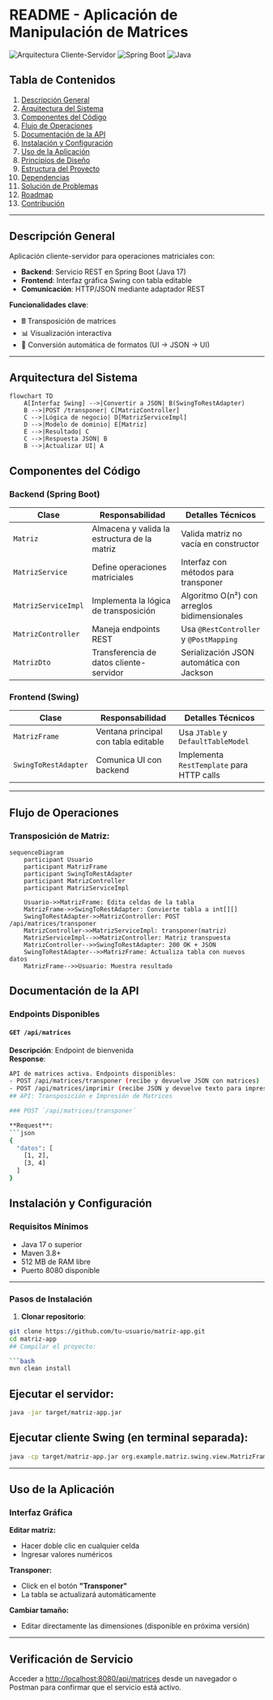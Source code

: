 # README - Aplicación de Manipulación de Matrices

![Arquitectura Cliente-Servidor](https://img.shields.io/badge/Arquitectura-Client--Server-blue)
![Spring Boot](https://img.shields.io/badge/Spring%20Boot-3.4.4-green)
![Java](https://img.shields.io/badge/Java-17%2B-orange)

## Tabla de Contenidos
1. [Descripción General](#descripción-general)  
2. [Arquitectura del Sistema](#arquitectura-del-sistema)  
3. [Componentes del Código](#componentes-del-código)  
4. [Flujo de Operaciones](#flujo-de-operaciones)  
5. [Documentación de la API](#documentación-de-la-api)  
6. [Instalación y Configuración](#instalación-y-configuración)  
7. [Uso de la Aplicación](#uso-de-la-aplicación)  
8. [Principios de Diseño](#principios-de-diseño)  
9. [Estructura del Proyecto](#estructura-del-proyecto)  
10. [Dependencias](#dependencias)  
11. [Solución de Problemas](#solución-de-problemas)  
12. [Roadmap](#roadmap)  
13. [Contribución](#contribución)  

---

## Descripción General
Aplicación cliente-servidor para operaciones matriciales con:
- **Backend**: Servicio REST en Spring Boot (Java 17)
- **Frontend**: Interfaz gráfica Swing con tabla editable
- **Comunicación**: HTTP/JSON mediante adaptador REST

**Funcionalidades clave**:
- 🖩 Transposición de matrices  
- 📊 Visualización interactiva  
- 🔄 Conversión automática de formatos (UI → JSON → UI)

---

## Arquitectura del Sistema
```mermaid
flowchart TD
    A[Interfaz Swing] -->|Convertir a JSON| B(SwingToRestAdapter)
    B -->|POST /transponer| C[MatrizController]
    C -->|Lógica de negocio| D[MatrizServiceImpl]
    D -->|Modelo de dominio| E[Matriz]
    E -->|Resultado| C
    C -->|Respuesta JSON| B
    B -->|Actualizar UI| A
```
## Componentes del Código

### Backend (Spring Boot)

| Clase               | Responsabilidad                              | Detalles Técnicos                          |
|---------------------|----------------------------------------------|--------------------------------------------|
| `Matriz`            | Almacena y valida la estructura de la matriz | Valida matriz no vacía en constructor      |
| `MatrizService`     | Define operaciones matriciales               | Interfaz con métodos para transponer       |
| `MatrizServiceImpl` | Implementa la lógica de transposición        | Algoritmo O(n²) con arreglos bidimensionales |
| `MatrizController`  | Maneja endpoints REST                        | Usa `@RestController` y `@PostMapping`     |
| `MatrizDto`         | Transferencia de datos cliente-servidor      | Serialización JSON automática con Jackson  |

### Frontend (Swing)

| Clase               | Responsabilidad                      | Detalles Técnicos                         |
|---------------------|--------------------------------------|-------------------------------------------|
| `MatrizFrame`       | Ventana principal con tabla editable | Usa `JTable` y `DefaultTableModel`        |
| `SwingToRestAdapter`| Comunica UI con backend              | Implementa `RestTemplate` para HTTP calls |

---

## Flujo de Operaciones

### Transposición de Matriz:

```mermaid
sequenceDiagram
    participant Usuario
    participant MatrizFrame
    participant SwingToRestAdapter
    participant MatrizController
    participant MatrizServiceImpl
    
    Usuario->>MatrizFrame: Edita celdas de la tabla
    MatrizFrame->>SwingToRestAdapter: Convierte tabla a int[][]
    SwingToRestAdapter->>MatrizController: POST /api/matrices/transponer
    MatrizController->>MatrizServiceImpl: transponer(matriz)
    MatrizServiceImpl-->>MatrizController: Matriz transpuesta
    MatrizController-->>SwingToRestAdapter: 200 OK + JSON
    SwingToRestAdapter-->>MatrizFrame: Actualiza tabla con nuevos datos
    MatrizFrame-->>Usuario: Muestra resultado
```

## Documentación de la API

### Endpoints Disponibles

#### `GET /api/matrices`

**Descripción**: Endpoint de bienvenida  
**Response**:
```bash
API de matrices activa. Endpoints disponibles:
- POST /api/matrices/transponer (recibe y devuelve JSON con matrices)
- POST /api/matrices/imprimir (recibe JSON y devuelve texto para impresión)
## API: Transposición e Impresión de Matrices

### POST `/api/matrices/transponer`

**Request**:
```json
{
  "datos": [
    [1, 2],
    [3, 4]
  ]
}
```
## Instalación y Configuración

### Requisitos Mínimos

- Java 17 o superior  
- Maven 3.8+  
- 512 MB de RAM libre  
- Puerto 8080 disponible  

---

### Pasos de Instalación

1. **Clonar repositorio**:
```bash
git clone https://github.com/tu-usuario/matriz-app.git
cd matriz-app
## Compilar el proyecto:

```bash
mvn clean install
```

## Ejecutar el servidor:

```bash
java -jar target/matriz-app.jar
```

## Ejecutar cliente Swing (en terminal separada):

```bash
java -cp target/matriz-app.jar org.example.matriz.swing.view.MatrizFrame
```

---

## Uso de la Aplicación

### Interfaz Gráfica

**Editar matriz:**

- Hacer doble clic en cualquier celda  
- Ingresar valores numéricos  

**Transponer:**

- Click en el botón **"Transponer"**  
- La tabla se actualizará automáticamente  

**Cambiar tamaño:**

- Editar directamente las dimensiones (disponible en próxima versión)  

---

## Verificación de Servicio

Acceder a [http://localhost:8080/api/matrices](http://localhost:8080/api/matrices) desde un navegador o Postman para confirmar que el servicio está activo.

